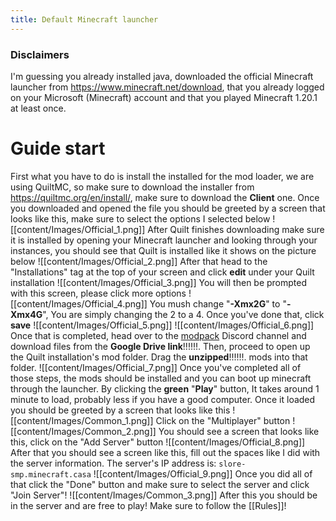 ```yaml
---
title: Default Minecraft launcher
---
```

### Disclaimers
I'm guessing you already installed java, downloaded the official Minecraft launcher from https://www.minecraft.net/download, that you already logged on your Microsoft (Minecraft) account and that you played Minecraft 1.20.1 at least once.

# Guide start

First what you have to do is install the installed for the mod loader, we are using QuiltMC, so make sure to download the installer from https://quiltmc.org/en/install/, make sure to download the **Client** one.
Once you downloaded and opened the file you should be greeted by a screen that looks like this, make sure to select the options I selected below
![[content/Images/Official_1.png]]
After Quilt finishes downloading make sure it is installed by opening your Minecraft launcher and looking through your instances, you should see that Quilt is installed like it shows on the picture below
![[content/Images/Official_2.png]]
After that head to the "Installations" tag at the top of your screen and click **edit** under your Quilt installation
![[content/Images/Official_3.png]]
You will then be prompted with this screen, please click more options
![[content/Images/Official_4.png]]
You mush change "**-Xmx2G**" to "**-Xmx4G**", You are simply changing the 2 to a 4. Once you've done that, click **save**
![[content/Images/Official_5.png]]
![[content/Images/Official_6.png]]
Once that is completed, head over to ⁠the [modpack](https://discord.com/channels/1221495511354179664/1221499038180970567) Discord channel and download files from the **Google Drive link**!!!!!!. Then, proceed to open up the Quilt installation's mod folder. Drag the **unzipped**!!!!!!. mods into that folder.
![[content/Images/Official_7.png]]
Once you've completed all of those steps, the mods should be installed and you can boot up minecraft through the launcher. By clicking the **green** "**Play**" button, It takes around 1 minute to load, probably less if you have a good computer.
Once it loaded you should be greeted by a screen that looks like this
![[content/Images/Common_1.png]]
Click on the "Multiplayer" button
![[content/Images/Common_2.png]]
You should see a screen that looks like this, click on the "Add Server" button
![[content/Images/Official_8.png]]
After that you should see a screen like this, fill out the spaces like I did with the server information.
The server's IP address is:
```slore-smp.minecraft.casa```
![[content/Images/Official_9.png]]
Once you did all of that click the "Done" button and make sure to select the server and click "Join Server"!
![[content/Images/Common_3.png]]
After this you should be in the server and are free to play! Make sure to follow the [[Rules]]!

